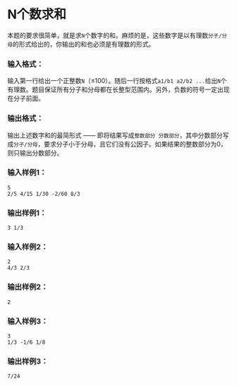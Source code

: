 # N个数求和
本题的要求很简单，就是求`N`个数字的和。麻烦的是，这些数字是以有理数`分子/分母`的形式给出的，你输出的和也必须是有理数的形式。

### 输入格式：
输入第一行给出一个正整数`N`（≤100）。随后一行按格式`a1/b1 a2/b2 ...`给出`N`个有理数。题目保证所有分子和分母都在长整型范围内。另外，负数的符号一定出现在分子前面。

### 输出格式：
输出上述数字和的最简形式 —— 即将结果写成`整数部分 分数部分`，其中分数部分写成`分子/分母`，要求分子小于分母，且它们没有公因子。如果结果的整数部分为0，则只输出分数部分。

### 输入样例1：
```
5
2/5 4/15 1/30 -2/60 8/3
```
### 输出样例1：
```
3 1/3
```
### 输入样例2：
```
2
4/3 2/3
```
### 输出样例2：
```
2
```
### 输入样例3：
```
3
1/3 -1/6 1/8
```
### 输出样例3：
```
7/24
```